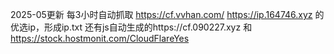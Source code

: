 2025-05更新
每3小时自动抓取
https://cf.vvhan.com/
https://ip.164746.xyz
的优选ip，形成ip.txt 
还有js自动生成的https://cf.090227.xyz 和
https://stock.hostmonit.com/CloudFlareYes
